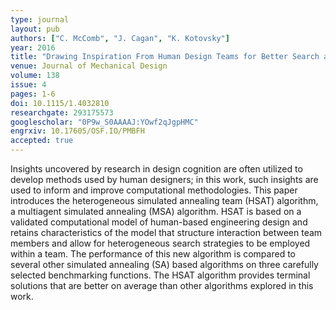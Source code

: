 ```yaml
---
type: journal
layout: pub
authors: ["C. McComb", "J. Cagan", "K. Kotovsky"]
year: 2016
title: "Drawing Inspiration From Human Design Teams for Better Search and Optimization: The Heterogeneous Simulated Annealing Teams Algorithm"
venue: Journal of Mechanical Design
volume: 138
issue: 4
pages: 1-6
doi: 10.1115/1.4032810
researchgate: 293175573
googlescholar: "0P9w_S0AAAAJ:YOwf2qJgpHMC"
engrxiv: 10.17605/OSF.IO/PMBFH
accepted: true
---
```

Insights uncovered by research in design cognition are often utilized to develop methods used by human designers; in this work, such insights are used to inform and improve computational methodologies. This paper introduces the heterogeneous simulated annealing team (HSAT) algorithm, a multiagent simulated annealing (MSA) algorithm. HSAT is based on a validated computational model of human-based engineering design and retains characteristics of the model that structure interaction between team members and allow for heterogeneous search strategies to be employed within a team. The performance of this new algorithm is compared to several other simulated annealing (SA) based algorithms on three carefully selected benchmarking functions. The HSAT algorithm provides terminal solutions that are better on average than other algorithms explored in this work.
